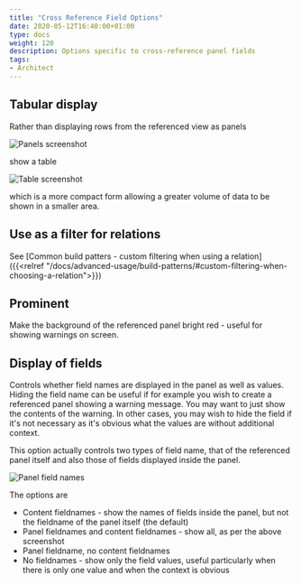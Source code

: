 ```yaml
---
title: "Cross Reference Field Options"
date: 2020-05-12T16:40:00+01:00
type: docs
weight: 120
description: Options specific to cross-reference panel fields
tags:
- Architect
---
```

## Tabular display
Rather than displaying rows from the referenced view as panels

![Panels screenshot](/referenced-panels.png)

show a table

![Table screenshot](/referenced-tabular.png)

which is a more compact form allowing a greater volume of data to be shown in a smaller area.

## Use as a filter for relations
See [Common build patters - custom filtering when using a relation]({{<relref "/docs/advanced-usage/build-patterns/#custom-filtering-when-choosing-a-relation">}})

## Prominent
Make the background of the referenced panel bright red - useful for showing warnings on screen.

## Display of fields
Controls whether field names are displayed in the panel as well as values. Hiding the field name can be useful if for example you wish to create a referenced panel showing a warning message. You may want to just show the contents of the warning. In other cases, you may wish to hide the field if it's not necessary as it's obvious what the values are without additional context.

This option actually controls two types of field name, that of the referenced panel itself and also those of fields displayed inside the panel.

![Panel field names](/referenced-panel-fields.png)

The options are
* Content fieldnames - show the names of fields inside the panel, but not the fieldname of the panel itself (the default)
* Panel fieldnames and content fieldnames - show all, as per the above screenshot
* Panel fieldname, no content fieldnames
* No fieldnames - show only the field values, useful particularly when there is only one value and when the context is obvious


